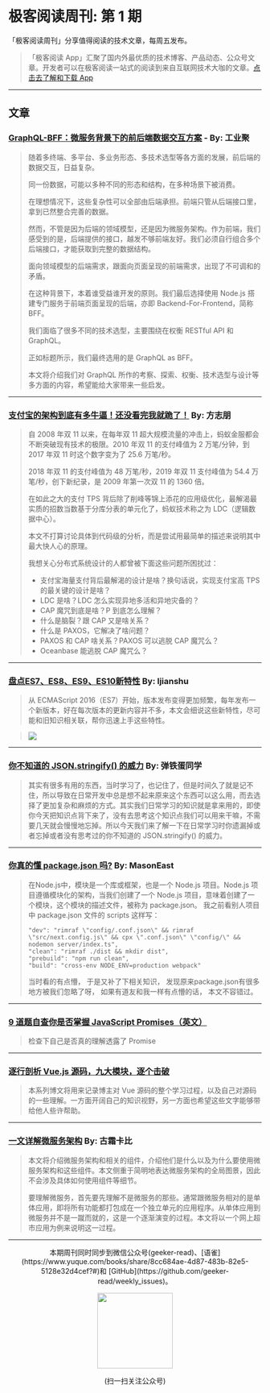 # 极客阅读周刊: 第 1 期

「极客阅读周刊」分享值得阅读的技术文章，每周五发布。

> 「极客阅读 App」汇聚了国内外最优质的技术博客、产品动态、公众号文章。开发者可以在极客阅读一站式的阅读到来自互联网技术大咖的文章。[点击去了解和下载 App](https://www.yuque.com/docs/share/74c8695f-d2ce-4dbd-aee1-b92be37ecdf4?#)

---

## 文章

### [GraphQL-BFF：微服务背景下的前后端数据交互方案](https://weibo.com/ttarticle/p/show?id=2309404398215846821987&sudaref=39.106.34.209&display=0&retcode=6102) - By: 工业聚


> 随着多终端、多平台、多业务形态、多技术选型等各方面的发展，前后端的数据交互，日益复杂。
>
> 同一份数据，可能以多种不同的形态和结构，在多种场景下被消费。
>
> 在理想情况下，这些复杂性可以全部由后端承担。前端只管从后端接口里，拿到已然整合完善的数据。
>
> 然而，不管是因为后端的领域模型，还是因为微服务架构。作为前端，我们感受到的是，后端提供的接口，越发不够前端友好。我们必须自行组合多个后端接口，才能获取到完整的数据结构。
>
> 面向领域模型的后端需求，跟面向页面呈现的前端需求，出现了不可调和的矛盾。
>
> 在这种背景下，本着谁受益谁开发的原则。我们最后选择使用 Node.js 搭建专门服务于前端页面呈现的后端，亦即 Backend-For-Frontend，简称 BFF。
>
> 我们面临了很多不同的技术选型，主要围绕在权衡 RESTful API 和 GraphQL。
>
> 正如标题所示，我们最终选用的是 GraphQL as BFF。
>
> 本文将介绍我们对 GraphQL 所作的考察、探索、权衡、技术选型与设计等多方面的内容，希望能给大家带来一些启发。

---

### [支付宝的架构到底有多牛逼！还没看完我就跪了！](https://mp.weixin.qq.com/s?__biz=MzAxNjk4ODE4OQ==&mid=2247487629&idx=2&sn=c13621174af486f1f83ca84c053dd939&chksm=9bed31ffac9ab8e99b9a2c4207c9898a4ad73aff230b7bf815fdddef38e831c0fa351ce4e9b2#rd) By: 方志朋


> 自 2008 年双 11 以来，在每年双 11 超大规模流量的冲击上，蚂蚁金服都会不断突破现有技术的极限。2010 年双 11 的支付峰值为 2 万笔/分钟，到 2017 年双 11 时这个数字变为了 25.6 万笔/秒。
>
> 2018 年双 11 的支付峰值为 48 万笔/秒，2019 年双 11 支付峰值为 54.4 万笔/秒，创下新纪录，是 2009 年第一次双 11 的 1360 倍。
> 
> 在如此之大的支付 TPS 背后除了削峰等锦上添花的应用级优化，最解渴最实质的招数当数基于分库分表的单元化了，蚂蚁技术称之为 LDC（逻辑数据中心）。
> 
> 本文不打算讨论具体到代码级的分析，而是尝试用最简单的描述来说明其中最大快人心的原理。
> 
> 我想关心分布式系统设计的人都曾被下面这些问题所困扰过：
> * 支付宝海量支付背后最解渴的设计是啥？换句话说，实现支付宝高 TPS 的最关键的设计是啥？
> * LDC 是啥？LDC 怎么实现异地多活和异地灾备的？
> * CAP 魔咒到底是啥？P 到底怎么理解？
> * 什么是脑裂？跟 CAP 又是啥关系？
> * 什么是 PAXOS，它解决了啥问题？
> * PAXOS 和 CAP 啥关系？PAXOS 可以逃脱 CAP 魔咒么？
> * Oceanbase 能逃脱 CAP 魔咒么？

---

### [盘点ES7、ES8、ES9、ES10新特性](https://github.com/ljianshu/Blog/issues/76) By: ljianshu


> 从 ECMAScript 2016（ES7）开始，版本发布变得更加频繁，每年发布一个新版本，好在每次版本的更新内容并不多，本文会细说这些新特性，尽可能和旧知识相关联，帮你迅速上手这些特性。

> ![](https://cdn.nlark.com/yuque/0/2019/png/639317/1576213258123-5567a7da-f206-4f51-a827-ca5c8388e0a8.png)

---

### [你不知道的 JSON.stringify() 的威力](https://github.com/NieZhuZhu/Blog/issues/1) By: 弹铁蛋同学


> 其实有很多有用的东西，当时学习了，也记住了，但是时间久了就是记不住，所以导致在日常开发中总是想不起来原来这个东西可以这么用，而去选择了更加复杂和麻烦的方式。其实我们日常学习的知识就是拿来用的，即使你今天把知识点背下来了，没有去思考这个知识点我们可以用来干嘛，不需要几天就会慢慢地忘掉。所以今天我们来了解一下在日常学习时你遗漏掉或者忘掉或者没有思考过的你不知道的 JSON.stringify() 的威力。

---

### [你真的懂 package.json 吗?](https://juejin.im/post/5dea1095e51d4558083322e2) By: MasonEast


> 在Node.js中，模块是一个库或框架，也是一个 Node.js 项目。Node.js 项目遵循模块化的架构，当我们创建了一个 Node.js 项目，意味着创建了一个模块，这个模块的描述文件，被称为 package.json。
我之前看别人项目中 package.json 文件的 scripts 这样写：
>
> ```
> "dev": "rimraf \"config/.conf.json\" && rimraf \"src/next.config.js\" && cpx \".conf.json\" \"config/\" && nodemon server/index.ts",
> "clean": "rimraf ./dist && mkdir dist",
> "prebuild": "npm run clean",
> "build": "cross-env NODE_ENV=production webpack"
> ```
>
> 当时看的有点懵， 于是又补了下相关知识， 发现原来package.json有很多地方被我们忽略了呀， 如果有道友和我一样有点懵的话， 本文不容错过。

---

### [9 道题自查你是否掌握 JavaScript Promises（英文）](https://danlevy.net/javascript-promises-quiz/)


> 检查下自己是否真的理解透露了 Promise

---

### [逐行剖析 Vue.js 源码，九大模块，逐个击破](https://nlrx-wjc.github.io/Learn-Vue-Source-Code/)


> 本系列博文将用来记录博主对 Vue 源码的整个学习过程，以及自己对源码的一些理解。一方面开阔自己的知识视野，另一方面也希望这些文字能够带给他人些许帮助。

---

### [一文详解微服务架构](https://www.cnblogs.com/skabyy/p/11396571.html) By: 古霜卡比


> 本文将介绍微服务架构和相关的组件，介绍他们是什么以及为什么要使用微服务架构和这些组件。本文侧重于简明地表达微服务架构的全局图景，因此不会涉及具体如何使用组件等细节。
> 
> 要理解微服务，首先要先理解不是微服务的那些。通常跟微服务相对的是单体应用，即将所有功能都打包成在一个独立单元的应用程序。从单体应用到微服务并不是一蹴而就的，这是一个逐渐演变的过程。本文将以一个网上超市应用为例来说明这一过程。

---

<div style="text-align: center">
<p>本期周刊同时同步到微信公众号(geeker-read)、[语雀](https://www.yuque.com/books/share/8cc684ae-4d87-483b-82e5-5128e32d4cef?#)和 [GitHub](https://github.com/geeker-read/weekly_issues)。</p>

<p><img src="https://cdn.nlark.com/yuque/0/2019/png/639317/1576222303738-6abc107b-8e76-4433-b504-87a16df22f71.png" width="150" /></p>

<p>(扫一扫关注公众号)</p>
</div>
